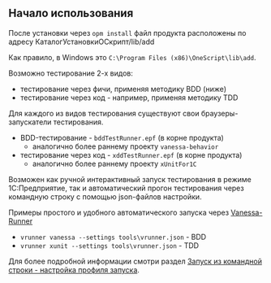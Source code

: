 ## Начало использования

После установки через `opm install` файл продукта расположены по адресу КаталогУстановкиОСкрипт/lib/add

Как правило, в Windows это `C:\Program Files (x86)\OneScript\lib\add`.

Возможно тестирование 2-х видов:

+ тестирование через фичи, применяя методику BDD (ниже)
+ тестирование через код - например, применяя методику TDD

Для каждого из видов тестирования существуют свои браузеры-запускатели тестирования.

+ BDD-тестирование - `bddTestRunner.epf` (в корне продукта)
  + аналогично более раннему проекту `vanessa-behavior`
+ тестирование через код - `xddTestRunner.epf` (в корне продукта)
  + аналогично более раннему проекту `xUnitFor1C`

Возможен как ручной интерактивный запуск тестирования в режиме 1С:Предприятие,
так и автоматический прогон тестирования через командную строку с помощью json-файлов настройки.

Примеры простого и удобного автоматического запуска через [Vanessa-Runner](https://github.com/vanessa-opensource/vanessa-runner)

+ `vrunner vanessa --settings tools\vrunner.json` - BDD
+ `vrunner xunit --settings tools\vrunner.json` - TDD

Для более подробной информации смотри раздел [Запуск из командной строки - настройка профиля запуска](./настройки-профиля-запуска.md).
